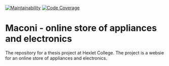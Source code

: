 [![Maintainability](https://qlty.sh/gh/BOMBYASCHER/projects/appliances-and-electronics-store/maintainability.svg)](https://qlty.sh/gh/BOMBYASCHER/projects/appliances-and-electronics-store)
[![Code Coverage](https://qlty.sh/gh/BOMBYASCHER/projects/appliances-and-electronics-store/coverage.svg)](https://qlty.sh/gh/BOMBYASCHER/projects/appliances-and-electronics-store)

# Maconi - online store of appliances and electronics
The repository for a thesis project at Hexlet College. The project is a websie for an online store of appliances and electronics.

